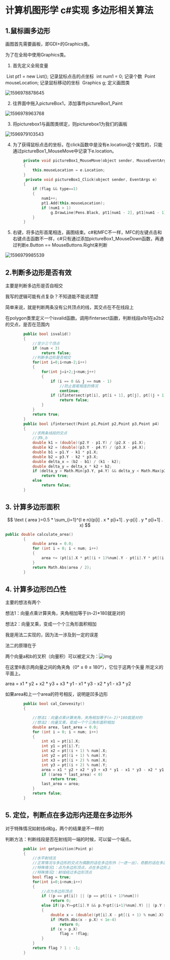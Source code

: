 # 计算机图形学 c#实现 多边形相关算法

## 1.鼠标画多边形

画图首先需要画板，即GDI+的Graphics类。

为了在全局中使用Graphics类。

1. 首先定义全局变量

​        List<Point> pt1 = new List<Point>(); 记录鼠标点击的点坐标
​        int num1 = 0; 记录个数
​        Point mouseLocation; 记录鼠标移动的坐标
​        Graphics g; 定义画图类

![1596978878645](assets/1596978878645.png)

2. 往界面中拖入pictureBox1，添加事件pictureBox1_Paint

![1596978963768](assets/1596978963768.png)

3. 将picturebox1与画图类绑定，则picturebox1为我们的画板

![1596979103543](assets/1596979103543.png)

4. 为了获得鼠标点击的坐标，在click函数中是没有e.location这个属性的，只能通过pictureBox1_MouseMove中记录下e.location。

```c++
        private void pictureBox1_MouseMove(object sender, MouseEventArgs e)
        {
            this.mouseLocation = e.Location;
        }
         private void pictureBox1_Click(object sender, EventArgs e)
        {
            if (flag && type==1)
            {
                num1++;
                pt1.Add(this.mouseLocation);
                if (num1 > 1)
                    g.DrawLine(Pens.Black, pt1[num1 - 2], pt1[num1 - 1]);//画直线
            }
        }
```

5. 右键，将多边形首尾相连，画图结束。c#和MFC不一样，MFC的左键点击和右键点击函数不一样，c#只有通过添加pictureBox1_MouseDown函数，再通过判断e.Button == MouseButtons.Right来判断

![1596979985539](assets/1596979985539.png)

## 2.判断多边形是否有效

主要是判断多边形是否自相交

我写的逻辑可能有点复杂？不知道能不能说清楚

简单来说，就是判断两条没有公共顶点的线，其交点在不在线段上

在polygon类里定义一个isvalid函数。调用ifintersect函数，判断线段a1b1在a2b2的交点，是否在范围内

```c++
        public bool isvalid()
        {
            //至少三个顶点
            if (num < 3)
                return false;
            //判断多边形是否相交
            for(int i=0;i<num-2;i++)
            {
                for(int j=i+2;j<num;j++)
                {
                    if (i == 0 && j == num - 1)
                        //防止首尾相连的情况
                        continue;
                    if (ifintersect(pt[i], pt[i + 1], pt[j], pt[(j + 1)%num]))
                        return false;
                }
            }
            return true;
        }
        public bool ifintersect(Point p1,Point p2,Point p3,Point p4)
        {
            //求两条线段的交点
            //求k,b
            double k1 = (double)(p2.Y - p1.Y) / (p2.X - p1.X);
            double k2 = (double)(p3.Y - p4.Y) / (p3.X - p4.X);
            double b1 = p1.Y - k1 * p1.X;
            double b2 = p3.Y - k2 * p3.X;
            double delta_x = (b2 - b1) / (k1 - k2);
            double delta_y = delta_x * k2 + b2;
            if (delta_y > Math.Min(p3.Y, p4.Y) && delta_y < Math.Max(p3.Y, p4.Y))
                return true;
            else
                return false;
        }
```

## 3. 计算多边形面积

$$
\text { area }=0.5 * \sum_{i=1}^{l e n}(p[i] . x * p[i+1] . y-p[i] . y * p[i+1] . x)
$$

```c++
public double calculate_area()
        {
            double area = 0.0;
            for (int i = 0; i < num; i++)
            {
                area += (pt[i].X * pt[(i + 1)%num].Y - pt[i].Y * pt[(i + 1) % num].X);
            }
            return Math.Abs(area / 2);
        }
```

## 4. 计算多边形凹凸性

主要的想法有两个

想法1：向量点乘计算夹角，夹角相加等于(n-2)*180就是对的

想法2：向量叉乘，变成一个个三角形面积相加

我是用法二实现的，因为法一涉及到一定的误差

法二的原理在于

两个向量a和b的叉积（向量积）可以被定义为：![img](assets/042236435029787.png)

在这里θ表示两向量之间的角夹角（0° ≤ θ ≤ 180°），它位于这两个矢量 所定义的平面上。

area = x1 * y2 + x2 * y3 + x3 * y1 - x1 * y3 - x2 * y1 - x3 * y2

如果area和上一个area的符号相反，说明是凹多边形

```c++
        public bool cal_Convexity()
        {

            //想法1：向量点乘计算夹角，夹角相加等于(n-2)*180就是对的
            //想法2：向量叉乘，变成一个个三角形面积相加
            double area, last_area = 0.0;
            for (int i = 0; i < num; i++)
            {
                int x1 = pt[i].X;
                int y1 = pt[i].Y;
                int x2 = pt[(i + 1) % num].X;
                int y2 = pt[(i + 1) % num].Y;
                int x3 = pt[(i + 2) % num].X;
                int y3 = pt[(i + 2) % num].Y;
                area = x1 * y2 + x2 * y3 + x3 * y1 - x1 * y3 - x2 * y1 - x3 * y2;
                if ((area * last_area) < 0)
                    return true;
                last_area = area;
            }
            return false;
        }
```

## 5. 定位，判断点在多边形内还是在多边形外

对于特殊情况如射线d和g，两个的结果是不一样的

判断方法：判断线段是否在射线同一端的时候，可以留一个端点。

```c++
        public int getposition(Point p)
        {
            //水平射线法
            //正常情况与多边形的交点为偶数的话在多边形外（一进一出），奇数的话在多边形内
            //特殊情况1：点为多边形顶点，点在多边形上
            //特殊情况2：射线经过多边形顶点
            bool flag = true;
            for(int i=0;i<num;i++)
            {
                //点为多边形顶点
                if ((p == pt[i]) || (p == pt[(i + 1)%num]))
                    return 0;
                else if((p.Y>=pt[i].Y && p.Y<pt[(i+1)%num].Y) || (p.Y >= pt[(i + 1) % num].Y && p.Y < pt[i].Y))
                {
                    double x = (double)(pt[i].X - pt[(i + 1) % num].X) * (p.Y - pt[i].Y) / (pt[i].Y - pt[(i + 1) % num].Y) + pt[i].X;
                    if (Math.Abs(x - p.X) < 1e-4)
                        return 0;
                    if (x > p.X)
                        flag = !flag;
                }
            }
            return flag ? 1 : -1;
        }
```

